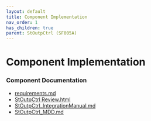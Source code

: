 ```yaml
---
layout: default
title: Component Implementation
nav_order: 1
has_children: true
parent: StOutpCtrl (SF005A)
---
```

# Component Implementation
### Component Documentation

- [requirements.md](doc/requirements.md)
- [StOutpCtrl Review.html](doc/StOutpCtrl%20Review.html)
- [StOutpCtrl_IntegrationManual.md](doc/StOutpCtrl_IntegrationManual.md)
- [StOutpCtrl_MDD.md](doc/StOutpCtrl_MDD.md)

